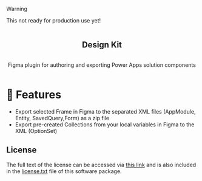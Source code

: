 > [!WARNING]
> This not ready for production use yet!

<div align="center">
<article style="display: flex; flex-direction: column; align-items: center; justify-content: center;">
    <h1 style="width: 100%; text-align: center;">Design Kit</h1>
    <p>
        Figma plugin for authoring and exporting Power Apps solution components
    </p>
</article>
	
<div align="center">
	
</div>
</div>

# 🎉 Features
- Export selected Frame in Figma to the separated XML files (AppModule, Entity, SavedQuery,Form) as a zip file
- Export pre-created Collections from your local variables in Figma to the XML (OptionSet)

## License
The full text of the license can be accessed via [this link](https://opensource.org/license/gpl-3-0/) and is also included in the [license.txt](license.txt) file of this software package.